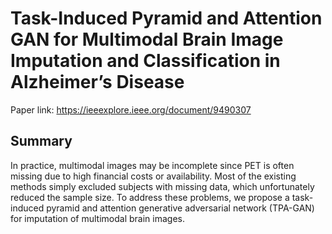 # Task-Induced Pyramid and Attention GAN for Multimodal Brain Image Imputation and Classification in Alzheimer’s Disease
Paper link: https://ieeexplore.ieee.org/document/9490307

## Summary

In practice, multimodal images may be incomplete since PET is often missing due to high financial costs or availability. Most of the existing methods simply excluded subjects with missing data, which unfortunately reduced the sample size. To address these problems, we propose a task-induced pyramid and attention generative adversarial network (TPA-GAN) for imputation of multimodal brain images.
